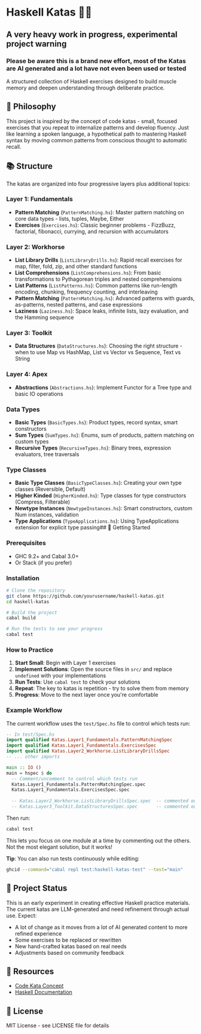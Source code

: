 # Haskell Katas 🏋️‍♂️

## A very heavy work in progress, experimental project warning ##

### Please be aware this is a brand new effort, most of the Katas are AI generated and a lot have not even been used or tested ###

A structured collection of Haskell exercises designed to build muscle memory and deepen understanding through deliberate practice.

## 🎯 Philosophy

This project is inspired by the concept of code katas - small, focused exercises that you repeat to internalize patterns and develop fluency. Just like learning a spoken language, a hypothetical path to mastering Haskell syntax by moving common patterns from conscious thought to automatic recall.

## 📚 Structure

The katas are organized into four progressive layers plus additional topics:

### Layer 1: Fundamentals

- **Pattern Matching** (`PatternMatching.hs`): Master pattern matching on core data types - lists, tuples, Maybe, Either
- **Exercises** (`Exercises.hs`): Classic beginner problems - FizzBuzz, factorial, fibonacci, currying, and recursion with accumulators

### Layer 2: Workhorse  

- **List Library Drills** (`ListLibraryDrills.hs`): Rapid recall exercises for map, filter, fold, zip, and other standard functions
- **List Comprehensions** (`ListComprehensions.hs`): From basic transformations to Pythagorean triples and nested comprehensions
- **List Patterns** (`ListPatterns.hs`): Common patterns like run-length encoding, chunking, frequency counting, and interleaving
- **Pattern Matching** (`PatternMatching.hs`): Advanced patterns with guards, as-patterns, nested patterns, and case expressions
- **Laziness** (`Laziness.hs`): Space leaks, infinite lists, lazy evaluation, and the Hamming sequence

### Layer 3: Toolkit

- **Data Structures** (`DataStructures.hs`): Choosing the right structure - when to use Map vs HashMap, List vs Vector vs Sequence, Text vs String

### Layer 4: Apex

- **Abstractions** (`Abstractions.hs`): Implement Functor for a Tree type and basic IO operations

### Data Types

- **Basic Types** (`BasicTypes.hs`): Product types, record syntax, smart constructors
- **Sum Types** (`SumTypes.hs`): Enums, sum of products, pattern matching on custom types
- **Recursive Types** (`RecursiveTypes.hs`): Binary trees, expression evaluators, tree traversals

### Type Classes

- **Basic Type Classes** (`BasicTypeClasses.hs`): Creating your own type classes (Reversible, Default)
- **Higher Kinded** (`HigherKinded.hs`): Type classes for type constructors (Compress, Filterable)
- **Newtype Instances** (`NewtypeInstances.hs`): Smart constructors, custom Num instances, validation
- **Type Applications** (`TypeApplications.hs`): Using TypeApplications extension for explicit type passing## 🚀 Getting Started

### Prerequisites

- GHC 9.2+ and Cabal 3.0+
- Or Stack (if you prefer)

### Installation

```bash
# Clone the repository
git clone https://github.com/yourusername/haskell-katas.git
cd haskell-katas

# Build the project
cabal build

# Run the tests to see your progress
cabal test
```

### How to Practice

1. **Start Small**: Begin with Layer 1 exercises
2. **Implement Solutions**: Open the source files in `src/` and replace `undefined` with your implementations
3. **Run Tests**: Use `cabal test` to check your solutions
4. **Repeat**: The key to katas is repetition - try to solve them from memory
5. **Progress**: Move to the next layer once you're comfortable

### Example Workflow

The current workflow uses the `test/Spec.hs` file to control which tests run:

```haskell
-- In test/Spec.hs
import qualified Katas.Layer1_Fundamentals.PatternMatchingSpec
import qualified Katas.Layer1_Fundamentals.ExercisesSpec
import qualified Katas.Layer2_Workhorse.ListLibraryDrillsSpec
-- ... other imports

main :: IO ()
main = hspec $ do
  -- Comment/uncomment to control which tests run
  Katas.Layer1_Fundamentals.PatternMatchingSpec.spec
  Katas.Layer1_Fundamentals.ExercisesSpec.spec
  
  -- Katas.Layer2_Workhorse.ListLibraryDrillsSpec.spec  -- commented out
  -- Katas.Layer3_Toolkit.DataStructuresSpec.spec       -- commented out
```

Then run:

```bash
cabal test
```

This lets you focus on one module at a time by commenting out the others. Not the most elegant solution, but it works!

**Tip**: You can also run tests continuously while editing:

```bash
ghcid --command="cabal repl test:haskell-katas-test" --test="main"
```

## 📝 Project Status

This is an early experiment in creating effective Haskell practice materials. The current katas are LLM-generated and need refinement through actual use. Expect:

- A lot of change as it moves from a lot of AI generated content to more refined experience
- Some exercises to be replaced or rewritten
- New hand-crafted katas based on real needs
- Adjustments based on community feedback

## 🔗 Resources

- [Code Kata Concept](http://codekata.com/)
- [Haskell Documentation](https://www.haskell.org/documentation/)

## 📄 License

MIT License - see LICENSE file for details
